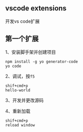 ## vscode extensions
开发vs code扩展

## 第一个扩展
1、安装脚手架并创建项目
```
npm install -g yo generator-code
yo code
```

2、调试，按`f5`
```
shif+cmd+p
hello-world
```

3、开发并更改源码

4、重新加载
```
shif+cmd+p
reload window
```

